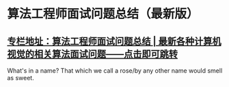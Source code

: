 # 算法工程师面试问题总结（最新版）


## [专栏地址：算法工程师面试问题总结 | 最新各种计算机视觉的相关算法面试问题——点击即可跳转](https://blog.csdn.net/m0_67647321/category_12647126.html)


What's in a name? That which we call a rose/by any other name would smell as sweet.

